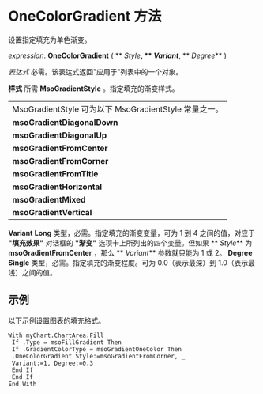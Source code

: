 
# OneColorGradient 方法

设置指定填充为单色渐变。

 _expression_. **OneColorGradient** ( ** _Style_**, ** _Variant_**, ** _Degree_** )

 _表达式_ 必需。该表达式返回"应用于"列表中的一个对象。

 **样式** 所需
 **MsoGradientStyle**
 。指定填充的渐变样式。

||
|:-----|
|MsoGradientStyle 可为以下 MsoGradientStyle 常量之一。|
|**msoGradientDiagonalDown**|
|**msoGradientDiagonalUp**|
|**msoGradientFromCenter**|
|**msoGradientFromCorner**|
|**msoGradientFromTitle**|
|**msoGradientHorizontal**|
|**msoGradientMixed**|
|**msoGradientVertical**|
 **Variant** **Long** 类型，必需。指定填充的渐变变量，可为 1 到 4 之间的值，对应于 **"填充效果"** 对话框的 **"渐变"** 选项卡上所列出的四个变量。但如果 ** _Style_** 为 **msoGradientFromCenter** ，那么 ** _Variant_** 参数就只能为 1 或 2。
 **Degree** **Single** 类型，必需。指定填充的渐变程度。可为 0.0（表示最深）到 1.0（表示最浅）之间的值。

## 示例

以下示例设置图表的填充格式。


```
With myChart.ChartArea.Fill 
 If .Type = msoFillGradient Then 
 If .GradientColorType = msoGradientOneColor Then 
 .OneColorGradient Style:=msoGradientFromCorner, _ 
 Variant:=1, Degree:=0.3 
 End If 
 End If 
End With
```

